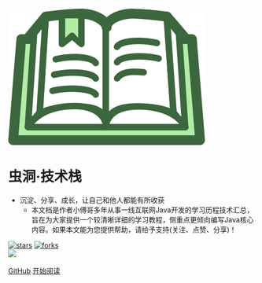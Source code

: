 ![logo](_media/icon.svg)

# 虫洞·技术栈

- 沉淀、分享、成长，让自己和他人都能有所收获
    - 本文档是作者小傅哥多年从事一线互联网Java开发的学习历程技术汇总，旨在为大家提供一个较清晰详细的学习教程，侧重点更倾向编写Java核心内容。如果本文能为您提供帮助，请给予支持(关注、点赞、分享)！
    
[![stars](https://badgen.net/github/stars/fuzhengwei/itstack?icon=github&color=4ab8a1)](https://github.com/fuzhengwei/itstack) 
[![forks](https://badgen.net/github/forks/fuzhengwei/itstack?icon=github&color=4ab8a1)](https://github.com/fuzhengwei/itstack)  
[<img src="https://itstack.org/_media/wxbugstack.svg">](https://itstack.org/_media/qrcode.png?x-oss-process=style/may)    

[GitHub](<https://github.com/fuzhengwei/itstack>)
[开始阅读](README.md)


